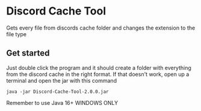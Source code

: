 # Discord Cache Tool
Gets every file from discords cache folder and changes the extension to the file type 

## Get started
Just double click the program and it should create a folder with everything from the discord cache in the right format.
If that doesn't work, open up a terminal and open the jar with this command

```
java -jar Discord-Cache-Tool-2.0.0.jar
```
Remember to use Java 16+
WINDOWS ONLY
